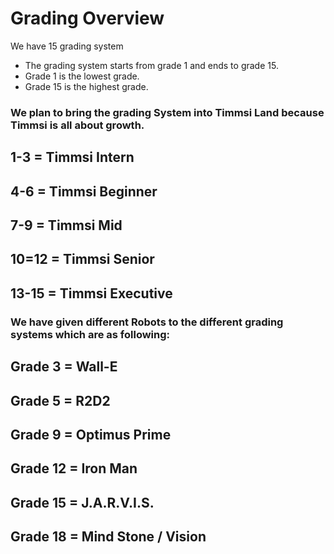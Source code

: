 # Grading Overview

We have 15 grading system
* The grading system starts from grade 1 and ends to grade 15.
* Grade 1 is the lowest grade.
* Grade 15 is the highest grade.


### We plan to bring the grading System into Timmsi Land because Timmsi is all about growth.
## 1-3 = Timmsi Intern
## 4-6 = Timmsi Beginner
## 7-9 = Timmsi Mid
## 10=12 = Timmsi Senior
## 13-15 = Timmsi Executive

### We have given different Robots to the different grading systems which are as following:
## Grade 3 = Wall-E
## Grade 5 = R2D2
## Grade 9 = Optimus Prime
## Grade 12 = Iron Man
## Grade 15 = J.A.R.V.I.S.
## Grade 18 = Mind Stone / Vision
